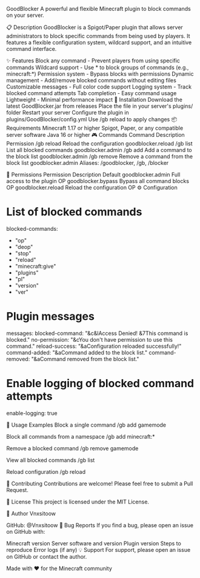 GoodBlocker
A powerful and flexible Minecraft plugin to block commands on your server.

📋 Description
GoodBlocker is a Spigot/Paper plugin that allows server administrators to block specific commands from being used by players. It features a flexible configuration system, wildcard support, and an intuitive command interface.

✨ Features
Block any command - Prevent players from using specific commands
Wildcard support - Use * to block groups of commands (e.g., minecraft:*)
Permission system - Bypass blocks with permissions
Dynamic management - Add/remove blocked commands without editing files
Customizable messages - Full color code support
Logging system - Track blocked command attempts
Tab completion - Easy command usage
Lightweight - Minimal performance impact
🔧 Installation
Download the latest GoodBlocker.jar from releases
Place the file in your server's plugins/ folder
Restart your server
Configure the plugin in plugins/GoodBlocker/config.yml
Use /gb reload to apply changes
📦 Requirements
Minecraft 1.17 or higher
Spigot, Paper, or any compatible server software
Java 16 or higher
🎮 Commands
Command Description Permission
/gb reload Reload the configuration goodblocker.reload
/gb list List all blocked commands goodblocker.admin
/gb add <command> Add a command to the block list goodblocker.admin
/gb remove <command> Remove a command from the block list goodblocker.admin
Aliases: /goodblocker, /gb, /blocker

🔐 Permissions
Permission Description Default
goodblocker.admin Full access to the plugin OP
goodblocker.bypass Bypass all command blocks OP
goodblocker.reload Reload the configuration OP
⚙️ Configuration
# List of blocked commands
blocked-commands:
  - "op"
  - "deop"
  - "stop"
  - "reload"
  - "minecraft:give"
  - "plugins"
  - "pl"
  - "version"
  - "ver"

# Plugin messages
messages:
  blocked-command: "&c&lAccess Denied! &7This command is blocked."
  no-permission: "&cYou don't have permission to use this command."
  reload-success: "&aConfiguration reloaded successfully!"
  command-added: "&aCommand added to the block list."
  command-removed: "&aCommand removed from the block list."

# Enable logging of blocked command attempts
enable-logging: true

🎯 Usage Examples
Block a single command
/gb add gamemode

Block all commands from a namespace
/gb add minecraft:*

Remove a blocked command
/gb remove gamemode

View all blocked commands
/gb list

Reload configuration
/gb reload

🤝 Contributing
Contributions are welcome! Please feel free to submit a Pull Request.

📝 License
This project is licensed under the MIT License.

👤 Author
Vnxsitoow

GitHub: @Vnxsitoow
🐛 Bug Reports
If you find a bug, please open an issue on GitHub with:

Minecraft version
Server software and version
Plugin version
Steps to reproduce
Error logs (if any)
💡 Support
For support, please open an issue on GitHub or contact the author.

Made with ❤️ for the Minecraft community
